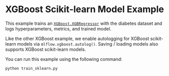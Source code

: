 # XGBoost Scikit-learn Model Example

This example trains an [`XGBoost.XGBRegressor`](https://xgboost.readthedocs.io/en/stable/python/python_api.html#xgboost.XGBRegressor) with the diabetes dataset and logs hyperparameters, metrics, and trained model.

Like the other XGBoost example, we enable autologging for XGBoost scikit-learn models via `mlflow.xgboost.autolog()`. Saving / loading models also supports XGBoost scikit-learn models.

You can run this example using the following command:
```
python train_sklearn.py
```


